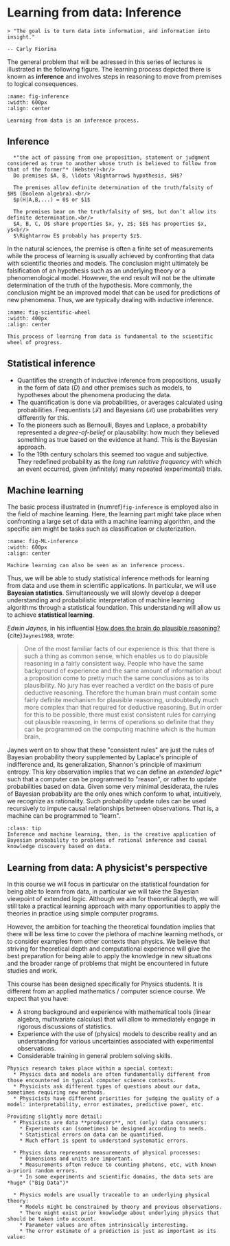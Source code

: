 # Learning from data: Inference

```{epigraph}
> "The goal is to turn data into information, and information into insight."

-- Carly Fiorina
```

The general problem that will be adressed in this series of lectures is illustrated in the following figure. The learning process depicted there is known as **inference** and involves steps in reasoning to move from premises to logical consequences. 

<!-- <img src="./figs/inference.png" width=600><p><em>Learning from data is an inference process. <div id="fig-inference"></div></em></p> -->

```{figure} ./figs/inference.png
:name: fig-inference
:width: 600px
:align: center

Learning from data is an inference process.
```


## Inference

```{admonition} Inference
  *"the act of passing from one proposition, statement or judgment considered as true to another whose truth is believed to follow from that of the former"* (Webster)<br/>
  Do premises $A, B, \ldots \Rightarrow$ hypothesis, $H$? 
  ```
```{admonition} Deductive inference
  The premises allow definite determination of the truth/falsity of $H$ (Boolean algebra).<br/>
  $p(H|A,B,...) = 0$ or $1$ 
  ```
```{admonition} Inductive inference
  The premises bear on the truth/falsity of $H$, but don’t allow its definite determination.<br/>
  $A, B, C, D$ share properties $x, y, z$; $E$ has properties $x, y$<br/>
  $\Rightarrow E$ probably has property $z$. 
  ```
  
<!-- !split -->
In the natural sciences, the premise is often a finite set of measurements while the process of learning is usually achieved by confronting that data with scientific theories and models. The conclusion might ultimately be falsification of an hypothesis such as an underlying theory or a phenomenological model. However, the end result will not be the ultimate determination of the truth of the hypothesis. More commonly, the conclusion might be an improved model that can be used for predictions of new phenomena. Thus, we are typically dealing with inductive inference.


<!-- <img src="./figs/scientific_wheel_data.png" width=400><p><em>This process of learning from data is fundamental to the scientific wheel of progress.<div id="fig-scientific-wheel"></div></em></p> -->

```{figure} ./figs/scientific_wheel_data.png
:name: fig-scientific-wheel
:width: 400px
:align: center

This process of learning from data is fundamental to the scientific wheel of progress.
```


## Statistical inference

* Quantifies the strength of inductive inference from propositions, usually in the form of data ($D$) and other premises such as models, to hypotheses about the phenomena producing the data.
* The quantification is done via probabilities, or averages calculated using probabilities. Frequentists ($\mathcal{F}$) and Bayesians ($\mathcal{B}$) use probabilities very differently for this.
* To the pioneers such as Bernoulli, Bayes and Laplace, a probability represented a *degree-of-belief* or plausability: how much they believed something as true based on the evidence at hand. This is the Bayesian approach.
* To the 19th century scholars this seemed too vague and subjective. They redefined probability as the *long run relative frequency* with which an event occurred, given (infinitely) many repeated (experimental) trials.



## Machine learning

The basic process illustrated in {numref}`fig-inference` is employed also in the field of machine learning. Here, the learning part might take place when confronting a large set of data with a machine learning algorithm, and the specific aim might be tasks such as classification or clusterization. 
<!--<img src="./figs/MLinference.png" width=600> -->

```{figure} ./figs/MLinference.png
:name: fig-ML-inference
:width: 600px
:align: center

Machine learning can also be seen as an inference process.
```

Thus, we will be able to study statistical inference methods for learning from data and use them in scientific applications. In particular, we will use **Bayesian statistics**. Simultaneously we will slowly develop a deeper understanding and probabilistic interpretation of machine learning algorithms through a statistical foundation. This understanding will allow us to achieve **statistical learning**.

*Edwin Jaynes*, in his influential [How does the brain do plausible reasoning?](https://link.springer.com/chapter/10.1007%2F978-94-009-3049-0_1) {cite}`Jaynes1988`, wrote:
> One of the most familiar facts of our experience is this: that there is such a thing as common sense, which enables us to do plausible reasoning in a fairly consistent way. People who have the same background of experience and the same amount of information about a proposition come to pretty much the same conclusions as to its plausibility. No jury has ever reached a verdict on the basis of pure deductive reasoning. Therefore the human brain must contain some fairly definite mechanism for plausible reasoning, undoubtedly much more complex than that required for deductive reasoning. But in order for this to be possible, there must exist consistent rules for carrying out plausible reasoning, in terms of operations so definite that they can be programmed on the computing machine which is the human brain.

Jaynes went on to show that these "consistent rules" are just the rules of Bayesian probability theory supplemented by Laplace's principle of indifference and, its generalization, Shannon's principle of maximum entropy. This key observation implies that we can define an *extended logic** such that a computer can be programmed to "reason", or rather to update probabilities based on data. Given some very minimal desiderata, the rules of Bayesian probability are the only ones which conform to what, intuitively, we recognize as rationality. Such probability update rules can be used recursively to impute causal relationships between observations. That is, a machine can be programmed to "learn".

```{admonition} Summary
:class: tip
Inference and machine learning, then, is the creative application of
Bayesian probability to problems of rational inference and causal
knowledge discovery based on data.
```

## Learning from data: A physicist's perspective

In this course we will focus in particular on the statistical foundation for being able to learn from data, in particular we will take the Bayesian viewpoint of extended logic. Although we aim for theoretical depth, we will still take a practical learning approach with many opportunities to apply the theories in practice using simple computer programs. 

However, the ambition for teaching the theoretical foundation implies that there will be less time to cover the plethora of machine learning methods, or to consider examples from other contexts than physics. We believe that striving for theoretical depth and  computational experience will give the best preparation for being able to apply the knowledge in new situations and the broader range of problems that might be encountered in future studies and work. 

This course has been designed specifically for Physics students. It is different from an applied mathematics / computer science course. We expect that you have:
* A strong background and experience with mathematical tools (linear algebra, multivariate calculus) that will allow to immediately engage in rigorous discussions of statistics.
* Experience with the use of (physics) models to describe reality and an understanding for  various uncertainties associated with experimental observations.
* Considerable training in general problem solving skills.

```{admonition} What is special about machine learning in physics?
Physics research takes place within a special context:
  * Physics data and models are often fundamentally different from those encountered in typical computer science contexts. 
  * Physicists ask different types of questions about our data, sometimes requiring new methods.
  * Physicists have different priorities for judging the quality of a model: interpretability, error estimates, predictive power, etc.

Providing slightly more detail:
  * Physicists are data **producers**, not (only) data consumers:
    * Experiments can (sometimes) be designed according to needs.
    * Statistical errors on data can be quantified.
    * Much effort is spent to understand systematic errors.

  * Physics data represents measurements of physical processes:
    * Dimensions and units are important.
    * Measurements often reduce to counting photons, etc, with known a-priori random errors.
    * In some experiments and scientific domains, the data sets are *huge* ("Big Data")*

  * Physics models are usually traceable to an underlying physical theory:
    * Models might be constrained by theory and previous observations.
    * There might exist prior knowledge about underlying physics that should be taken into account.
    * Parameter values are often intrinsically interesting.
    * The error estimate of a prediction is just as important as its value:
  ```